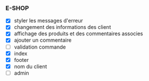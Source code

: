 ### E-SHOP

- [X] styler les messages d'erreur
- [X] changement des informations des client
- [X] affichage des produits et des commentaires associes
- [X] ajouter un commentaire
- [ ] validation commande
- [X] index
- [X] footer
- [X] nom du client  
- [ ] admin
